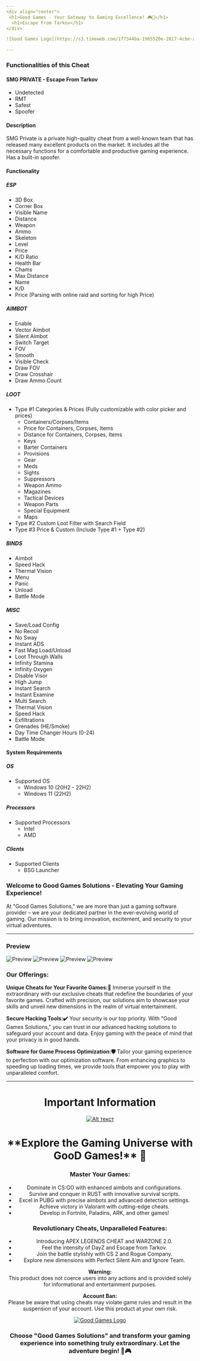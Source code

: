 ```yaml
---
<div align="center">
 <h1>Good Games - Your Gateway to Gaming Excellence! 🎮🚀</h1>
  <h1>Escape From Tarkov</h1>
</div>

![Good Games Logo](https://s3.timeweb.com/1f7344ba-1965520e-2817-4cbe-af09-45fc695f40be/zavlec3.png)

---
```


### Functionalities of this Cheat

#### SMG PRIVATE - Escape From Tarkov

- Undetected
- RMT
- Safest
- Spoofer

#### Description

SMG Private is a private high-quality cheat from a well-known team that has released many excellent products on the market. It includes all the necessary functions for a comfortable and productive gaming experience.
Has a built-in spoofer.

#### Functionality

##### ESP
- 3D Box
- Corner Box
- Visible Name
- Distance
- Weapon
- Ammo
- Skeleton
- Level
- Price
- K/D Ratio
- Health Bar
- Chams
- Max Distance
- Name
- K/D
- Price (Parsing with online raid and sorting for high Price)

##### AIMBOT
- Enable
- Vector Aimbot
- Silent Aimbot
- Switch Target
- FOV
- Smooth
- Visible Check
- Draw FOV
- Draw Crosshair
- Draw Ammo Count

##### LOOT
- Type #1 Categories & Prices (Fully customizable with color picker and prices)
  - Containers/Corpses/Items
  - Price for Containers, Corpses, Items
  - Distance for Containers, Corpses, Items
  - Keys
  - Barter Containers
  - Provisions
  - Gear
  - Meds
  - Sights
  - Suppressors
  - Weapon Ammo
  - Magazines
  - Tactical Devices
  - Weapon Parts
  - Special Equipment
  - Maps
- Type #2 Custom Loot Filter with Search Field
- Type #3 Price & Custom (Include Type #1 + Type #2)

##### BINDS
- Aimbot
- Speed Hack
- Thermal Vision
- Menu
- Panic
- Unload
- Battle Mode

##### MISC
- Save/Load Config
- No Recoil
- No Sway
- Instant ADS
- Fast Mag Load/Unload
- Loot Through Walls
- Infinity Stamina
- Infinity Oxygen
- Disable Visor
- High Jump
- Instant Search
- Instant Examine
- Multi Search
- Thermal Vision
- Speed Hack
- Exfiltrations
- Grenades (HE/Smoke)
- Day Time Changer Hours (0-24)
- Battle Mode

#### System Requirements

##### OS
- Supported OS
  - Windows 10 (20H2 - 22H2)
  - Windows 11 (22H2)

##### Processors
- Supported Processors
  - Intel
  - AMD

##### Clients
- Supported Clients
  - BSG Launcher


### Welcome to Good Games Solutions - Elevating Your Gaming Experience! 

At "Good Games Solutions," we are more than just a gaming software provider – we are your dedicated partner in the ever-evolving world of gaming. Our mission is to bring innovation, excitement, and security to your virtual adventures.

---

### Preview
![Preview](https://i.imgur.com/XQ5kb43.jpg)
![Preview](https://i.imgur.com/I1EtRwK.jpg)
![Preview](https://i.imgur.com/23o3UM2.png)
![Preview](https://i.imgur.com/O2Ukrsp.png)

### Our Offerings: 

**Unique Cheats for Your Favorite Games:👀** 
Immerse yourself in the extraordinary with our exclusive cheats that redefine the boundaries of your favorite games. Crafted with precision, our solutions aim to showcase your skills and unveil new dimensions in the realm of virtual entertainment.

**Secure Hacking Tools:✔️** 
Your security is our top priority. With "Good Games Solutions," you can trust in our advanced hacking solutions to safeguard your account and data. Enjoy gaming with the peace of mind that your privacy is in good hands.

**Software for Game Process Optimization:🛡** 
Tailor your gaming experience to perfection with our optimization software. From enhancing graphics to speeding up loading times, we provide tools that empower you to play with unparalleled comfort.



---
<div align="center">

# Important Information
[![Alt текст](https://s3.timeweb.com/1f7344ba-1965520e-2817-4cbe-af09-45fc695f40be/buy.png)](https://t.me/go0d_games)

<div align="center">
 <h1>**Explore the Gaming Universe with GooD Games!** 🚀</h1>
</div>

### Master Your Games: 

- Dominate in CS:GO with enhanced aimbots and configurations.
- Survive and conquer in RUST with innovative survival scripts.
- Excel in PUBG with precise aimbots and advanced detection settings.
- Achieve victory in Valorant with cutting-edge cheats.
- Develop in Fortnite, Paladins, ARK, and other games!

### Revolutionary Cheats, Unparalleled Features: 

- Introducing APEX LEGENDS CHEAT and WARZONE 2.0.
- Feel the intensity of DayZ and Escape from Tarkov.
- Join the battle stylishly with CS 2 and Rogue Company.
- Explore new dimensions with Perfect Silent Aim and Ignore Team.

**Warning:**   
This product does not coerce users into any actions and is provided solely for informational and entertainment purposes.

**Account Ban:**   
Please be aware that using cheats may violate game rules and result in the suspension of your account. Use this product at your own risk.

[![Good Games Logo](https://s3.timeweb.com/1f7344ba-1965520e-2817-4cbe-af09-45fc695f40be/Supp.png)](https://t.me/GGsupo)

### **Choose "Good Games Solutions" and transform your gaming experience into something truly extraordinary. Let the adventure begin! 🚀🎮**


